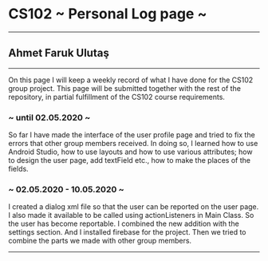 # CS102 ~ Personal Log page ~
****
## Ahmet Faruk Ulutaş
****

On this page I will keep a weekly record of what I have done for the CS102 group project. This page will be submitted together with the rest of the repository, in partial fulfillment of the CS102 course requirements.

### ~ until 02.05.2020 ~
So far I have made the interface of the user profile page and tried to fix the errors that other group members received. In doing so, I learned how to use Android Studio, how to use layouts and how to use various attributes; how to design the user page, add textField etc., how to make the places of the fields.
### ~ 02.05.2020 - 10.05.2020 ~
I created a dialog xml file so that the user can be reported on the user page. I also made it available to be called using actionListeners in Main Class. So the user has become reportable. I combined the new addition with the settings section. And I installed firebase for the project. Then we tried to combine the parts we made with other group members.

****
